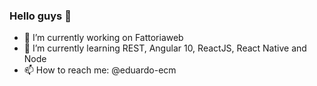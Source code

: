 ### Hello guys 👋

- 🔭 I’m currently working on Fattoriaweb
- 🌱 I’m currently learning REST, Angular 10, ReactJS, React Native and Node
- 📫 How to reach me: @eduardo-ecm
<!-- - 👯 I’m looking to collaborate on ... 
- 🤔 I’m looking for help with ...
- 💬 Ask me about ...  
- 😄 Pronouns: ...
- ⚡ Fun fact: ...
-->
